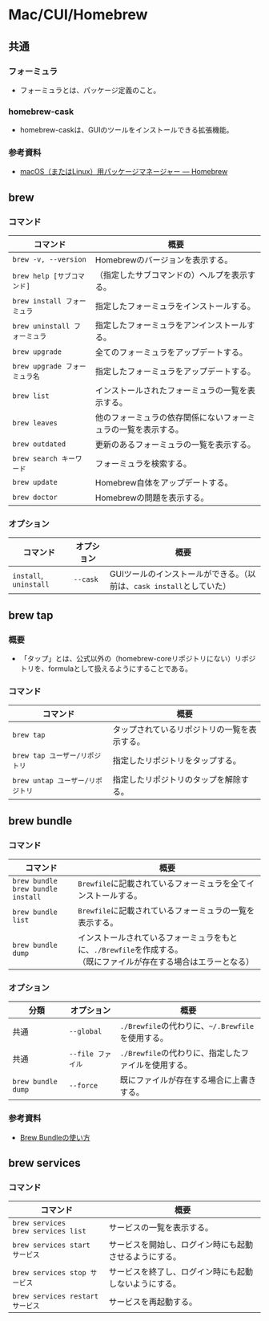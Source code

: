 # Mac/CUI/Homebrew

## 共通

### フォーミュラ

- フォーミュラとは、パッケージ定義のこと。

### homebrew-cask

- homebrew-caskは、GUIのツールをインストールできる拡張機能。

### 参考資料

- [macOS（またはLinux）用パッケージマネージャー — Homebrew](https://brew.sh/ja/)

## brew

### コマンド

| コマンド                      | 概要                                                         |
| ----------------------------- | ------------------------------------------------------------ |
| `brew -v, --version`          | Homebrewのバージョンを表示する。                             |
| `brew help [サブコマンド]`    | （指定したサブコマンドの）ヘルプを表示する。                 |
| `brew install フォーミュラ`   | 指定したフォーミュラをインストールする。                     |
| `brew uninstall フォーミュラ` | 指定したフォーミュラをアンインストールする。                 |
| `brew upgrade`                | 全てのフォーミュラをアップデートする。                       |
| `brew upgrade フォーミュラ名` | 指定したフォーミュラをアップデートする。                     |
| `brew list`                   | インストールされたフォーミュラの一覧を表示する。             |
| `brew leaves`                 | 他のフォーミュラの依存関係にないフォーミュラの一覧を表示する。 |
| `brew outdated`               | 更新のあるフォーミュラの一覧を表示する。                     |
| `brew search キーワード`      | フォーミュラを検索する。                                     |
| `brew update`                 | Homebrew自体をアップデートする。                             |
| `brew doctor`                 | Homebrewの問題を表示する。                                   |

### オプション

| コマンド               | オプション | 概要                                                         |
| ---------------------- | ---------- | ------------------------------------------------------------ |
| `install`, `uninstall` | `--cask`   | GUIツールのインストールができる。（以前は、`cask install`としていた） |

## brew tap

### 概要

- 「タップ」とは、公式以外の（homebrew-coreリポジトリにない）リポジトリを、formulaとして扱えるようにすることである。

### コマンド

| コマンド                         | 概要                                         |
| -------------------------------- | -------------------------------------------- |
| `brew tap`                       | タップされているリポジトリの一覧を表示する。 |
| `brew tap ユーザー/リポジトリ`   | 指定したリポジトリをタップする。             |
| `brew untap ユーザー/リポジトリ` | 指定したリポジトリのタップを解除する。       |

## brew bundle

### コマンド

| コマンド                                 | 概要                                                         |
| ---------------------------------------- | ------------------------------------------------------------ |
| `brew bundle`<br />`brew bundle install` | `Brewfile`に記載されているフォーミュラを全てインストールする。 |
| `brew bundle list`                       | `Brewfile`に記載されているフォーミュラの一覧を表示する。     |
| `brew bundle dump`                       | インストールされているフォーミュラをもとに、`./Brewfile`を作成する。<br />（既にファイルが存在する場合はエラーとなる） |

### オプション

| 分類               | オプション        | 概要                                                 |
| ------------------ | ----------------- | ---------------------------------------------------- |
| 共通               | `--global`        | `./Brewfile`の代わりに、`~/.Brewfile`を使用する。    |
| 共通               | `--file ファイル` | `./Brewfile`の代わりに、指定したファイルを使用する。 |
| `brew bundle dump` | `--force`         | 既にファイルが存在する場合に上書きする。             |

### 参考資料

- [Brew Bundleの使い方](https://gist.github.com/yoshimana/43b9205ddedad0ad65f2dee00c6f4261)

## brew services

### コマンド

| コマンド                                  | 概要                                                   |
| ----------------------------------------- | ------------------------------------------------------ |
| `brew services`<br />`brew services list` | サービスの一覧を表示する。                             |
| `brew services start サービス`            | サービスを開始し、ログイン時にも起動させるようにする。 |
| `brew services stop サービス`             | サービスを終了し、ログイン時にも起動しないようにする。 |
| `brew services restart サービス`          | サービスを再起動する。                                 |
